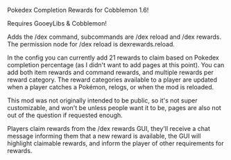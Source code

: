 Pokedex Completion Rewards for Cobblemon 1.6!

Requires GooeyLibs & Cobblemon!

Adds the /dex command, subcommands are /dex reload and /dex rewards. The permission node for /dex reload is dexrewards.reload.

In the config you can currently add 21 rewards to claim based on Pokedex completion percentage (as I didn't want to add pages at this point). You can add both item rewards and command rewards, and multiple rewards per reward category. The reward categories available to a player are updated when a player catches a Pokémon, relogs, or when the mod is reloaded.

This mod was not originally intended to be public, so it's not super customizable, and won't be unless people want it to be, pages are also not out of the question if requested enough.

Players claim rewards from the /dex rewards GUI, they'll receive a chat message informing them that a new reward is available, the GUI will highlight claimable rewards, and inform the player of other requirements for rewards.
